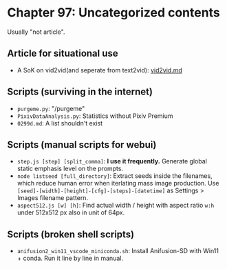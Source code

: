# Chapter 97: Uncategorized contents #

Usually "not article".

## Article for situational use ##

- A SoK on vid2vid(and seperate from text2vid): [vid2vid.md](vid2vid.md)

## Scripts (surviving in the internet) ##

- `purgeme.py`: "/purgeme"
- `PixivDataAnalysis.py`: Statistics without Pixiv Premium
- `0299d.md`: A list shouldn't exist

## Scripts (manual scripts for webui) ##

- `step.js [step] [split_comma]`: **I use it frequently.** Generate global static emphasis level on the prompts.
- `node listseed [full_directory]`: Extract seeds inside the filenames, which reduce human error when iterlating mass image production. Use `[seed]-[width]-[height]-[cfg]-[steps]-[datetime]` as Settings > Images filename pattern.
- `aspect512.js [w] [h]`: Find actual width / height with aspect ratio `w:h` under 512x512 px also in unit of 64px.

## Scripts (broken shell scripts) ##
- `anifusion2_win11_vscode_miniconda.sh`: Install Anifusion-SD with Win11 + conda. Run it line by line in manual.
